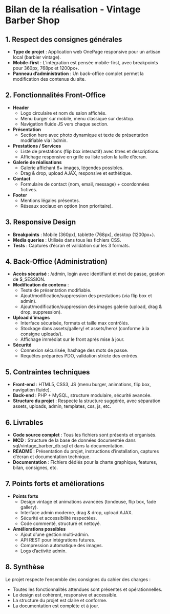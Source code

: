 # Bilan de la réalisation - Vintage Barber Shop

## 1. Respect des consignes générales

- **Type de projet** : Application web OnePage responsive pour un artisan local (barbier vintage).
- **Mobile-first** : L’intégration est pensée mobile-first, avec breakpoints pour 360px, 768px et 1200px+.
- **Panneau d’administration** : Un back-office complet permet la modification des contenus du site.

## 2. Fonctionnalités Front-Office

- **Header**
  - Logo circulaire et nom du salon affichés.
  - Menu burger sur mobile, menu classique sur desktop.
  - Navigation fluide JS vers chaque section.
- **Présentation**
  - Section hero avec photo dynamique et texte de présentation modifiable via l’admin.
- **Prestations / Services**
  - Liste de prestations (flip box interactif) avec titres et descriptions.
  - Affichage responsive en grille ou liste selon la taille d’écran.
- **Galerie de réalisations**
  - Galerie affichant 6+ images, légendes possibles.
  - Drag & drop, upload AJAX, responsive et esthétique.
- **Contact**
  - Formulaire de contact (nom, email, message) + coordonnées fictives.
- **Footer**
  - Mentions légales présentes.
  - Réseaux sociaux en option (non prioritaire).

## 3. Responsive Design

- **Breakpoints** : Mobile (360px), tablette (768px), desktop (1200px+).
- **Media queries** : Utilisés dans tous les fichiers CSS.
- **Tests** : Captures d’écran et validation sur les 3 formats.

## 4. Back-Office (Administration)

- **Accès sécurisé** : /admin, login avec identifiant et mot de passe, gestion de $_SESSION.
- **Modification de contenu** :
  - Texte de présentation modifiable.
  - Ajout/modification/suppression des prestations (via flip box et admin).
  - Ajout/modification/suppression des images galerie (upload, drag & drop, suppression).
- **Upload d’images**
  - Interface sécurisée, formats et taille max contrôlés.
  - Stockage dans assets/gallery/ et assets/hero/ (conforme à la consigne uploads/).
  - Affichage immédiat sur le front après mise à jour.
- **Sécurité**
  - Connexion sécurisée, hashage des mots de passe.
  - Requêtes préparées PDO, validation stricte des entrées.

## 5. Contraintes techniques

- **Front-end** : HTML5, CSS3, JS (menu burger, animations, flip box, navigation fluide).
- **Back-end** : PHP + MySQL, structure modulaire, sécurité avancée.
- **Structure du projet** : Respecte la structure suggérée, avec séparation assets, uploads, admin, templates, css, js, etc.

## 6. Livrables

- **Code source complet** : Tous les fichiers sont présents et organisés.
- **MCD** : Structure de la base de données documentée dans sql/vintage_barber_db.sql et dans la documentation.
- **README** : Présentation du projet, instructions d’installation, captures d’écran et documentation technique.
- **Documentation** : Fichiers dédiés pour la charte graphique, features, bilan, consignes, etc.

## 7. Points forts et améliorations

- **Points forts**
  - Design vintage et animations avancées (tondeuse, flip box, fade gallery).
  - Interface admin moderne, drag & drop, upload AJAX.
  - Sécurité et accessibilité respectées.
  - Code commenté, structuré et nettoyé.
- **Améliorations possibles**
  - Ajout d’une gestion multi-admin.
  - API REST pour intégrations futures.
  - Compression automatique des images.
  - Logs d’activité admin.

## 8. Synthèse

Le projet respecte l’ensemble des consignes du cahier des charges :
- Toutes les fonctionnalités attendues sont présentes et opérationnelles.
- Le design est cohérent, responsive et accessible.
- La structure du projet est claire et conforme.
- La documentation est complète et à jour.
